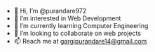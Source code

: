 - 👋 Hi, I’m @purandare972
- 👀 I’m interested in Web Development
- 🌱 I’m currently learning Computer Engineering
- 💞️ I’m looking to collaborate on web projects
- 📫 Reach me at gargipurandare14@gmail.com

<!---
purandare972/purandare972 is a ✨ special ✨ repository because its `README.md` (this file) appears on your GitHub profile.
You can click the Preview link to take a look at your changes.
--->
